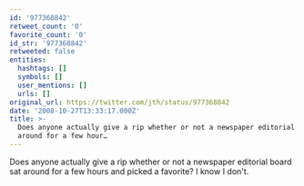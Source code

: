 ```yaml
---
id: '977368842'
retweet_count: '0'
favorite_count: '0'
id_str: '977368842'
retweeted: false
entities:
  hashtags: []
  symbols: []
  user_mentions: []
  urls: []
original_url: https://twitter.com/jth/status/977368842
date: '2008-10-27T13:33:17.000Z'
title: >-
  Does anyone actually give a rip whether or not a newspaper editorial board sat
  around for a few hour…
---
```


Does anyone actually give a rip whether or not a newspaper editorial board sat around for a few hours and picked a favorite? I know I don't.